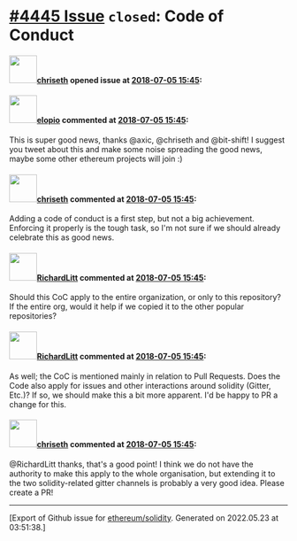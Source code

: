 # [\#4445 Issue](https://github.com/ethereum/solidity/issues/4445) `closed`: Code of Conduct

#### <img src="https://avatars.githubusercontent.com/u/9073706?v=4" width="50">[chriseth](https://github.com/chriseth) opened issue at [2018-07-05 15:45](https://github.com/ethereum/solidity/issues/4445):



#### <img src="https://avatars.githubusercontent.com/u/617831?u=b36c07f0703da3bdbef7b3a4ba7fea66ee600875&v=4" width="50">[elopio](https://github.com/elopio) commented at [2018-07-05 15:45](https://github.com/ethereum/solidity/issues/4445#issuecomment-407157918):

This is super good news, thanks @axic, @chriseth and @bit-shift!
I suggest you tweet about this and make some noise spreading the good news,  maybe some other ethereum projects will join :)

#### <img src="https://avatars.githubusercontent.com/u/9073706?v=4" width="50">[chriseth](https://github.com/chriseth) commented at [2018-07-05 15:45](https://github.com/ethereum/solidity/issues/4445#issuecomment-409925661):

Adding a code of conduct is a first step, but not a big achievement. Enforcing it properly is the tough task, so I'm not sure if we should already celebrate this as good news.

#### <img src="https://avatars.githubusercontent.com/u/910753?u=a638615a7167b368f0c102aa2047cef15b0ce9cc&v=4" width="50">[RichardLitt](https://github.com/RichardLitt) commented at [2018-07-05 15:45](https://github.com/ethereum/solidity/issues/4445#issuecomment-414874596):

Should this CoC apply to the entire organization, or only to this repository? If the entire org, would it help if we copied it to the other popular repositories?

#### <img src="https://avatars.githubusercontent.com/u/910753?u=a638615a7167b368f0c102aa2047cef15b0ce9cc&v=4" width="50">[RichardLitt](https://github.com/RichardLitt) commented at [2018-07-05 15:45](https://github.com/ethereum/solidity/issues/4445#issuecomment-414875483):

As well; the CoC is mentioned mainly in relation to Pull Requests. Does the Code also apply for issues and other interactions around solidity (Gitter, Etc.)? If so, we should make this a bit more apparent. I'd be happy to PR a change for this.

#### <img src="https://avatars.githubusercontent.com/u/9073706?v=4" width="50">[chriseth](https://github.com/chriseth) commented at [2018-07-05 15:45](https://github.com/ethereum/solidity/issues/4445#issuecomment-418159492):

@RichardLitt thanks, that's a good point! I think we do not have the authority to make this apply to the whole organisation, but extending it to the two solidity-related gitter channels is probably a very good idea. Please create a PR!


-------------------------------------------------------------------------------



[Export of Github issue for [ethereum/solidity](https://github.com/ethereum/solidity). Generated on 2022.05.23 at 03:51:38.]
